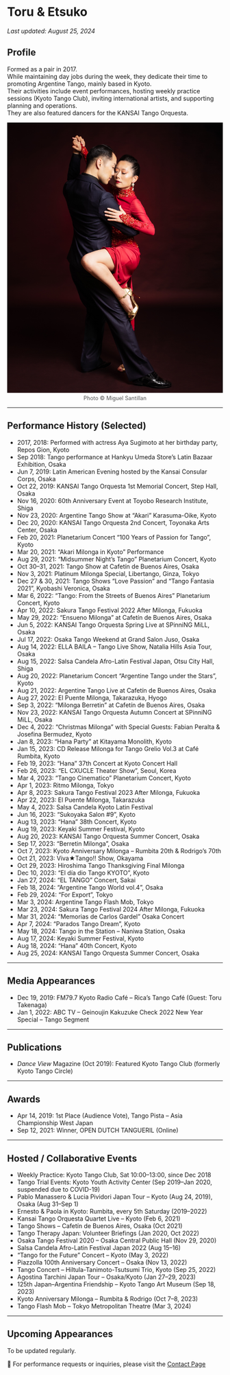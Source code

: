 # Toru & Etsuko  
*Last updated: August 25, 2024*

## Profile

Formed as a pair in 2017.  
While maintaining day jobs during the week, they dedicate their time to promoting Argentine Tango, mainly based in Kyoto.  
Their activities include event performances, hosting weekly practice sessions (Kyoto Tango Club), inviting international artists, and supporting planning and operations.  
They are also featured dancers for the KANSAI Tango Orquesta.

<div style="text-align: center;">
  <img src="data/1.jpg" alt="Toru & Etsuko" style="width: 60vw; height: auto;"><br>
  <span style="font-size: 0.9em; color: #555;">Photo © Miguel Santillan</span>
</div>

---

## Performance History (Selected)

- 2017, 2018: Performed with actress Aya Sugimoto at her birthday party, Repos Gion, Kyoto  
- Sep 2018: Tango performance at Hankyu Umeda Store’s Latin Bazaar Exhibition, Osaka  
- Jun 7, 2019: Latin American Evening hosted by the Kansai Consular Corps, Osaka  
- Oct 22, 2019: KANSAI Tango Orquesta 1st Memorial Concert, Step Hall, Osaka  
- Nov 16, 2020: 60th Anniversary Event at Toyobo Research Institute, Shiga  
- Nov 23, 2020: Argentine Tango Show at “Akari” Karasuma-Oike, Kyoto  
- Dec 20, 2020: KANSAI Tango Orquesta 2nd Concert, Toyonaka Arts Center, Osaka  
- Feb 20, 2021: Planetarium Concert “100 Years of Passion for Tango”, Kyoto  
- Mar 20, 2021: “Akari Milonga in Kyoto” Performance  
- Aug 29, 2021: “Midsummer Night’s Tango” Planetarium Concert, Kyoto  
- Oct 30–31, 2021: Tango Show at Cafetín de Buenos Aires, Osaka  
- Nov 3, 2021: Platinum Milonga Special, Libertango, Ginza, Tokyo  
- Dec 27 & 30, 2021: Tango Shows “Love Passion” and “Tango Fantasia 2021”, Kyobashi Veronica, Osaka  
- Mar 6, 2022: “Tango: From the Streets of Buenos Aires” Planetarium Concert, Kyoto  
- Apr 10, 2022: Sakura Tango Festival 2022 After Milonga, Fukuoka  
- May 29, 2022: “Ensueno Milonga” at Cafetín de Buenos Aires, Osaka  
- Jun 5, 2022: KANSAI Tango Orquesta Spring Live at SPinniNG MiLL, Osaka  
- Jul 17, 2022: Osaka Tango Weekend at Grand Salon Juso, Osaka  
- Aug 14, 2022: ELLA BAILA – Tango Live Show, Natalia Hills Asia Tour, Osaka  
- Aug 15, 2022: Salsa Candela Afro-Latin Festival Japan, Otsu City Hall, Shiga  
- Aug 20, 2022: Planetarium Concert “Argentine Tango under the Stars”, Kyoto  
- Aug 21, 2022: Argentine Tango Live at Cafetín de Buenos Aires, Osaka  
- Aug 27, 2022: El Puente Milonga, Takarazuka, Hyogo  
- Sep 3, 2022: “Milonga Berretin” at Cafetín de Buenos Aires, Osaka  
- Nov 23, 2022: KANSAI Tango Orquesta Autumn Concert at SPinniNG MiLL, Osaka  
- Dec 4, 2022: “Christmas Milonga” with Special Guests: Fabian Peralta & Josefina Bermudez, Kyoto  
- Jan 8, 2023: “Hana Party” at Kitayama Monolith, Kyoto  
- Jan 15, 2023: CD Release Milonga for Tango Grelio Vol.3 at Café Rumbita, Kyoto  
- Feb 19, 2023: “Hana” 37th Concert at Kyoto Concert Hall  
- Feb 26, 2023: “EL CXUCLE Theater Show”, Seoul, Korea  
- Mar 4, 2023: “Tango Cinematico” Planetarium Concert, Kyoto  
- Apr 1, 2023: Ritmo Milonga, Tokyo  
- Apr 8, 2023: Sakura Tango Festival 2023 After Milonga, Fukuoka  
- Apr 22, 2023: El Puente Milonga, Takarazuka  
- May 4, 2023: Salsa Candela Kyoto Latin Festival  
- Jun 16, 2023: “Sukoyaka Salon #9”, Kyoto  
- Aug 13, 2023: “Hana” 38th Concert, Kyoto  
- Aug 19, 2023: Keyaki Summer Festival, Kyoto  
- Aug 20, 2023: KANSAI Tango Orquesta Summer Concert, Osaka  
- Sep 17, 2023: “Berretin Milonga”, Osaka  
- Oct 7, 2023: Kyoto Anniversary Milonga – Rumbita 20th & Rodrigo’s 70th  
- Oct 21, 2023: Viva★Tango!! Show, Okayama  
- Oct 29, 2023: Hiroshima Tango Thanksgiving Final Milonga  
- Dec 10, 2023: “El día dio Tango KYOTO”, Kyoto  
- Jan 27, 2024: “EL TANGO” Concert, Sakai  
- Feb 18, 2024: “Argentine Tango World vol.4”, Osaka  
- Feb 29, 2024: “For Export”, Tokyo  
- Mar 3, 2024: Argentine Tango Flash Mob, Tokyo  
- Mar 23, 2024: Sakura Tango Festival 2024 After Milonga, Fukuoka  
- Mar 31, 2024: “Memorias de Carlos Gardel” Osaka Concert  
- Apr 7, 2024: “Parados Tango Dream”, Kyoto  
- May 18, 2024: Tango in the Station – Naniwa Station, Osaka  
- Aug 17, 2024: Keyaki Summer Festival, Kyoto  
- Aug 18, 2024: “Hana” 40th Concert, Kyoto  
- Aug 25, 2024: KANSAI Tango Orquesta Summer Concert, Osaka  

---

## Media Appearances

- Dec 19, 2019: FM79.7 Kyoto Radio Café – Rica’s Tango Café (Guest: Toru Takenaga)  
- Jan 1, 2022: ABC TV – Geinoujin Kakuzuke Check 2022 New Year Special – Tango Segment  

---

## Publications

- *Dance View* Magazine (Oct 2019): Featured Kyoto Tango Club (formerly Kyoto Tango Circle)  

---

## Awards

- Apr 14, 2019: 1st Place (Audience Vote), Tango Pista – Asia Championship West Japan  
- Sep 12, 2021: Winner, OPEN DUTCH TANGUERIL (Online)  

---

## Hosted / Collaborative Events

- Weekly Practice: Kyoto Tango Club, Sat 10:00–13:00, since Dec 2018  
- Tango Trial Events: Kyoto Youth Activity Center (Sep 2019–Jan 2020, suspended due to COVID-19)  
- Pablo Manassero & Lucia Pividori Japan Tour – Kyoto (Aug 24, 2019), Osaka (Aug 31–Sep 1)  
- Ernesto & Paola in Kyoto: Rumbita, every 5th Saturday (2019–2022)  
- Kansai Tango Orquesta Quartet Live – Kyoto (Feb 6, 2021)  
- Tango Shows – Cafetín de Buenos Aires, Osaka (Oct 2021)  
- Tango Therapy Japan: Volunteer Briefings (Jan 2020, Oct 2022)  
- Osaka Tango Festival 2020 – Osaka Central Public Hall (Nov 29, 2020)  
- Salsa Candela Afro-Latin Festival Japan 2022 (Aug 15–16)  
- “Tango for the Future” Concert – Kyoto (May 3, 2022)  
- Piazzolla 100th Anniversary Concert – Osaka (Nov 13, 2022)  
- Tango Concert – Hiltula-Tanimoto-Tsutsumi Trio, Kyoto (Sep 25, 2022)  
- Agostina Tarchini Japan Tour – Osaka/Kyoto (Jan 27–29, 2023)  
- 125th Japan–Argentina Friendship – Kyoto Tango Art Museum (Sep 18, 2023)  
- Kyoto Anniversary Milonga – Rumbita & Rodrigo (Oct 7–8, 2023)  
- Tango Flash Mob – Tokyo Metropolitan Theatre (Mar 3, 2024)  

---

## Upcoming Appearances

To be updated regularly.

📩 For performance requests or inquiries, please visit the [Contact Page](https://torutakenaga.com/contact)
